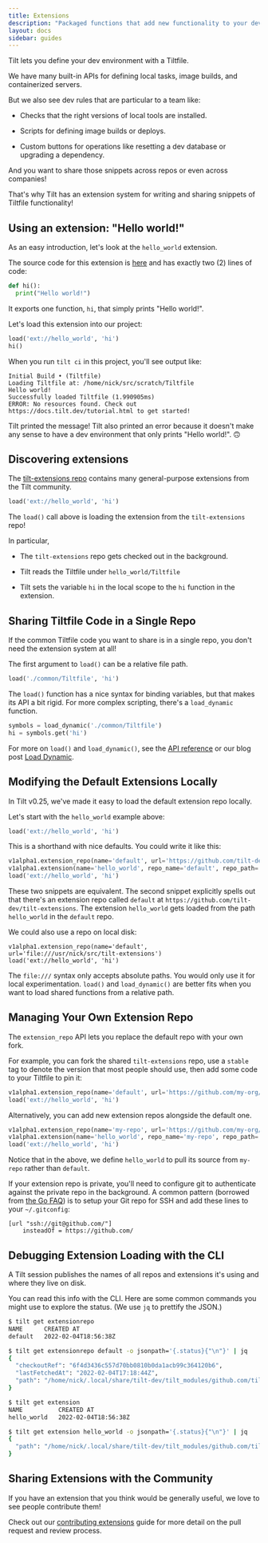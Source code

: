 ```yaml
---
title: Extensions
description: "Packaged functions that add new functionality to your dev env."
layout: docs
sidebar: guides
---
```


Tilt lets you define your dev environment with a Tiltfile.

We have many built-in APIs for defining local tasks, image builds, and containerized servers.

But we also see dev rules that are particular to a team like:

- Checks that the right versions of local tools are installed.

- Scripts for defining image builds or deploys.

- Custom buttons for operations like resetting a dev database or upgrading a dependency.

And you want to share those snippets across repos or even across companies!

That's why Tilt has an extension system for writing and sharing snippets of
Tiltfile functionality!

## Using an extension: "Hello world!"

As an easy introduction, let's look at the `hello_world` extension.

The source code for this extension is
[here](https://github.com/tilt-dev/tilt-extensions/blob/master/hello_world/Tiltfile)
and has exactly two (2) lines of code:

```python
def hi():
  print("Hello world!")
```

It exports one function, `hi`, that simply prints "Hello world!".

Let's load this extension into our project:

```python
load('ext://hello_world', 'hi')
hi()
```

When you run `tilt ci` in this project, you'll see output like:

```shell
Initial Build • (Tiltfile)
Loading Tiltfile at: /home/nick/src/scratch/Tiltfile
Hello world!
Successfully loaded Tiltfile (1.990905ms)
ERROR: No resources found. Check out https://docs.tilt.dev/tutorial.html to get started!
```

Tilt printed the message! Tilt also printed an error because it doesn't make any sense
to have a dev environment that only prints "Hello world!". 🙃

## Discovering extensions

The [tilt-extensions repo](https://github.com/tilt-dev/tilt-extensions) contains
many general-purpose extensions from the Tilt community.

```python
load('ext://hello_world', 'hi')
```

The `load()` call above is loading the extension from the `tilt-extensions` repo!

In particular,

- The `tilt-extensions` repo gets checked out in the background.

- Tilt reads the Tiltfile under `hello_world/Tiltfile`

- Tilt sets the variable `hi` in the local scope to the `hi` function in the extension.

## Sharing Tiltfile Code in a Single Repo

If the common Tiltfile code you want to share is in a single repo, you don't need the
extension system at all!

The first argument to `load()` can be a relative file path.

```python
load('./common/Tiltfile', 'hi')
```

The `load()` function has a nice syntax for binding variables, but that makes
its API a bit rigid. For more complex scripting, there's a `load_dynamic`
function.

```python
symbols = load_dynamic('./common/Tiltfile')
hi = symbols.get('hi')
```

For more on `load()` and `load_dynamic()`, see the [API
reference](https://docs.tilt.dev/api.html#api.load) or our blog post [Load
Dynamic](https://blog.tilt.dev/2020/11/03/load-dynamic.html).

## Modifying the Default Extensions Locally

In Tilt v0.25, we've made it easy to load the default extension repo locally.

Let's start with the `hello_world` example above:

```python
load('ext://hello_world', 'hi')
```

This is a shorthand with nice defaults. You could write it like this:

```python
v1alpha1.extension_repo(name='default', url='https://github.com/tilt-dev/tilt-extensions')
v1alpha1.extension(name='hello_world', repo_name='default', repo_path='hello_world')
load('ext://hello_world', 'hi')
```

These two snippets are equivalent. The second snippet explicitly spells out that
there's an extension repo called `default` at
`https://github.com/tilt-dev/tilt-extensions`.  The extension `hello_world`
gets loaded from the path `hello_world` in the `default` repo.

We could also use a repo on local disk:

```shell
v1alpha1.extension_repo(name='default', url='file:///usr/nick/src/tilt-extensions')
load('ext://hello_world', 'hi')
```

The `file:///` syntax only accepts absolute paths. You would only use it for local
experimentation. `load()` and `load_dynamic()` are better fits when you want to load
shared functions from a relative path.

## Managing Your Own Extension Repo

The `extension_repo` API lets you replace the default repo with your own fork.

For example, you can fork the shared `tilt-extensions` repo, use a `stable` tag 
to denote the version that most people should use, then add some code to your Tiltfile to pin it:

```python
v1alpha1.extension_repo(name='default', url='https://github.com/my-org/tilt-extensions', ref='v0.25.0')
load('ext://hello_world', 'hi')
```

Alternatively, you can add new extension repos alongside the default one.

```python
v1alpha1.extension_repo(name='my-repo', url='https://github.com/my-org/tilt-extensions')
v1alpha1.extension(name='hello_world', repo_name='my-repo', repo_path='hello_world')
load('ext://hello_world', 'hi')
```

Notice that in the above, we define `hello_world` to pull its source from
`my-repo` rather than `default`.

If your extension repo is private, you'll need to configure git to authenticate
against the private repo in the background. A common pattern (borrowed from [the
Go FAQ](https://go.dev/doc/faq#git_https)) is to setup your Git repo for SSH and
add these lines to your `~/.gitconfig`:

```
[url "ssh://git@github.com/"]
	insteadOf = https://github.com/
```

## Debugging Extension Loading with the CLI

A Tilt session publishes the names of all repos and extensions it's using and where they live on disk.

You can read this info with the CLI. Here are some common commands you might use
to explore the status. (We use `jq` to prettify the JSON.)

```bash
$ tilt get extensionrepo
NAME      CREATED AT
default   2022-02-04T18:56:38Z

$ tilt get extensionrepo default -o jsonpath='{.status}{"\n"}' | jq
{
  "checkoutRef": "6f4d3436c557d70bb0810b0da1acb99c364120b6",
  "lastFetchedAt": "2022-02-04T17:18:44Z",
  "path": "/home/nick/.local/share/tilt-dev/tilt_modules/github.com/tilt-dev/tilt-extensions"
}

$ tilt get extension
NAME          CREATED AT
hello_world   2022-02-04T18:56:38Z

$ tilt get extension hello_world -o jsonpath='{.status}{"\n"}' | jq
{
  "path": "/home/nick/.local/share/tilt-dev/tilt_modules/github.com/tilt-dev/tilt-extensions/hello_world/Tiltfile"
}
```

## Sharing Extensions with the Community

If you have an extension that you think would be generally useful, we love to
see people contribute them!

Check out our [contributing extensions](contribute_extension.html) guide
for more detail on the pull request and review process.

